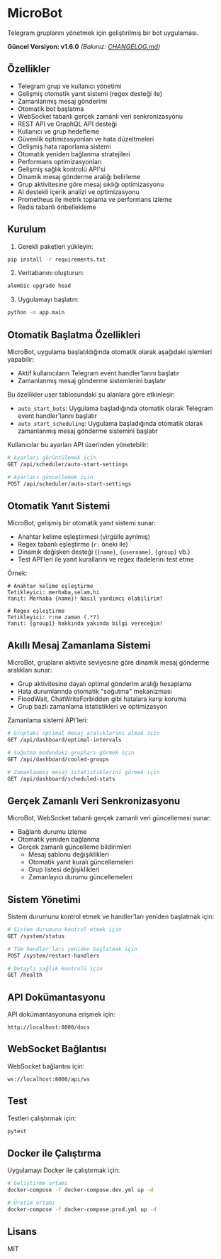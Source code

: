 # MicroBot

Telegram gruplarını yönetmek için geliştirilmiş bir bot uygulaması.

**Güncel Versiyon: v1.6.0** *(Bakınız: [CHANGELOG.md](CHANGELOG.md))*

## Özellikler

- Telegram grup ve kullanıcı yönetimi
- Gelişmiş otomatik yanıt sistemi (regex desteği ile)
- Zamanlanmış mesaj gönderimi
- Otomatik bot başlatma
- WebSocket tabanlı gerçek zamanlı veri senkronizasyonu
- REST API ve GraphQL API desteği
- Kullanıcı ve grup hedefleme
- Güvenlik optimizasyonları ve hata düzeltmeleri
- Gelişmiş hata raporlama sistemi
- Otomatik yeniden bağlanma stratejileri
- Performans optimizasyonları
- Gelişmiş sağlık kontrolü API'si
- Dinamik mesaj gönderme aralığı belirleme
- Grup aktivitesine göre mesaj sıklığı optimizasyonu
- AI destekli içerik analizi ve optimizasyonu
- Prometheus ile metrik toplama ve performans izleme
- Redis tabanlı önbellekleme

## Kurulum

1. Gerekli paketleri yükleyin:
```bash
pip install -r requirements.txt
```

2. Veritabanını oluşturun:
```bash
alembic upgrade head
```

3. Uygulamayı başlatın:
```bash
python -m app.main
```

## Otomatik Başlatma Özellikleri

MicroBot, uygulama başlatıldığında otomatik olarak aşağıdaki işlemleri yapabilir:

- Aktif kullanıcıların Telegram event handler'larını başlatır
- Zamanlanmış mesaj gönderme sistemlerini başlatır

Bu özellikler user tablosundaki şu alanlara göre etkinleşir:

- `auto_start_bots`: Uygulama başladığında otomatik olarak Telegram event handler'larını başlatır
- `auto_start_scheduling`: Uygulama başladığında otomatik olarak zamanlanmış mesaj gönderme sistemini başlatır

Kullanıcılar bu ayarları API üzerinden yönetebilir:

```bash
# Ayarları görüntülemek için
GET /api/scheduler/auto-start-settings

# Ayarları güncellemek için
POST /api/scheduler/auto-start-settings
```

## Otomatik Yanıt Sistemi

MicroBot, gelişmiş bir otomatik yanıt sistemi sunar:

- Anahtar kelime eşleştirmesi (virgülle ayrılmış)
- Regex tabanlı eşleştirme (`r:` öneki ile)
- Dinamik değişken desteği (`{name}`, `{username}`, `{group}` vb.)
- Test API'leri ile yanıt kurallarını ve regex ifadelerini test etme

Örnek:
```
# Anahtar kelime eşleştirme
Tetikleyici: merhaba,selam,hi
Yanıt: Merhaba {name}! Nasıl yardımcı olabilirim?

# Regex eşleştirme
Tetikleyici: r:ne zaman (.*?)
Yanıt: {group1} hakkında yakında bilgi vereceğim!
```

## Akıllı Mesaj Zamanlama Sistemi

MicroBot, grupların aktivite seviyesine göre dinamik mesaj gönderme aralıkları sunar:

- Grup aktivitesine dayalı optimal gönderim aralığı hesaplama
- Hata durumlarında otomatik "soğutma" mekanizması
- FloodWait, ChatWriteForbidden gibi hatalara karşı koruma
- Grup bazlı zamanlama istatistikleri ve optimizasyon

Zamanlama sistemi API'leri:
```bash
# Gruptaki optimal mesaj aralıklarını almak için
GET /api/dashboard/optimal-intervals

# Soğutma modundaki grupları görmek için
GET /api/dashboard/cooled-groups

# Zamanlanmış mesaj istatistiklerini görmek için
GET /api/dashboard/scheduled-stats
```

## Gerçek Zamanlı Veri Senkronizasyonu

MicroBot, WebSocket tabanlı gerçek zamanlı veri güncellemesi sunar:

- Bağlantı durumu izleme
- Otomatik yeniden bağlanma
- Gerçek zamanlı güncelleme bildirimleri
  - Mesaj şablonu değişiklikleri
  - Otomatik yanıt kuralı güncellemeleri
  - Grup listesi değişiklikleri
  - Zamanlayıcı durumu güncellemeleri

## Sistem Yönetimi

Sistem durumunu kontrol etmek ve handler'ları yeniden başlatmak için:

```bash
# Sistem durumunu kontrol etmek için
GET /system/status

# Tüm handler'ları yeniden başlatmak için
POST /system/restart-handlers

# Detaylı sağlık kontrolü için
GET /health
```

## API Dokümantasyonu

API dokümantasyonuna erişmek için:
```
http://localhost:8000/docs
```

## WebSocket Bağlantısı

WebSocket bağlantısı için:
```
ws://localhost:8000/api/ws
```

## Test

Testleri çalıştırmak için:
```bash
pytest
```

## Docker ile Çalıştırma

Uygulamayı Docker ile çalıştırmak için:

```bash
# Geliştirme ortamı
docker-compose -f docker-compose.dev.yml up -d

# Üretim ortamı
docker-compose -f docker-compose.prod.yml up -d
```

## Lisans

MIT
